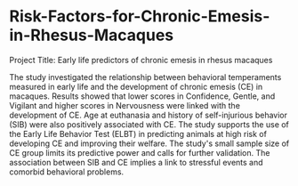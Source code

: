 # Risk-Factors-for-Chronic-Emesis-in-Rhesus-Macaques
Project Title: Early life predictors of chronic emesis in rhesus macaques

The study investigated the relationship between behavioral temperaments measured in early life and the development of chronic emesis (CE) in macaques. Results showed that lower scores in Confidence, Gentle, and Vigilant and higher scores in Nervousness were linked with the development of CE. Age at euthanasia and history of self-injurious behavior (SIB) were also positively associated with CE. The study supports the use of the Early Life Behavior Test (ELBT) in predicting animals at high risk of developing CE and improving their welfare. The study's small sample size of CE group limits its predictive power and calls for further validation. The association between SIB and CE implies a link to stressful events and comorbid behavioral problems.

